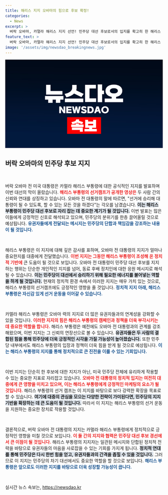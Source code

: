 ```yaml
---
title: 해리스 지지 오바마의 힘으로 후보 확정!
categories:
  - News
excerpt: >
  버락 오바마, 카멀라 해리스 지지 선언! 민주당 대선 후보로서의 입지를 확고히 한 해리스 부통령, 오바마는 “모든 것을 다하겠다”며 승리 다짐. 대선 판세는 어떻게 변할까? 클릭 유도!
feature_text: >
  버락 오바마, 카멀라 해리스 지지 선언! 민주당 대선 후보로서의 입지를 확고히 한 해리스 부통령, 오바마는 “모든 것을 다하겠다”며 승리 다짐. 대선 판세는 어떻게 변할까? 클릭 유도!
image: '/assets/img/newsdao_breakingnews.jpg'
---
```


<p><img src="/assets/img/newsdao_breakingnews.jpg" alt="ontimetimes 속보" /></p>

<h2 data-ke-size="size26">버락 오바마의 민주당 후보 지지</h2>

<p data-ke-size="size16">&nbsp;</p>

<p>버락 오바마 전 미국 대통령은 카멀라 해리스 부통령에 대한 공식적인 지지를 발표하며 이번 대선의 막이 올랐습니다. <b><span style="color: #ee2323;">해리스 부통령의 선거캠프가 공개한 영상은</span></b> 두 사람 간의 신뢰와 연대를 상징하고 있습니다. 오바마 전 대통령의 말에 따르면, "선거에 승리해 대통령이 될 수 있도록, 할 수 있는 모든 것을 하겠다"는 각오를 남겼습니다. <b><span style="background-color: #21538527;">이는 해리스 부통령이 민주당 대선 후보로 자리 잡는 데 중요한 계기가 될 것입니다.</span></b> 이번 발표는 많은 이들에게 긍정적인 신호로 해석되고 있으며, 민주당의 분위기를 한층 끌어올릴 것으로 예상됩니다. <b><span style="color: #1a5490;">유권자들에게 전달되는 메시지는 민주당의 단합과 책임감을 강조하는 내용이 될 것입니다.</span></b></p>

<p data-ke-size="size16">&nbsp;</p>

<p>해리스 부통령은 이 지지에 대해 깊은 감사를 표하며, 오바마 전 대통령의 지지가 얼마나 중요한지를 대중에게 전달했습니다. <b><span style="color: #ee2323;">이번 지지는 그동안 해리스 부통령이 조성해 온 정치적 기반에</span></b> 큰 도움이 될 것으로 보입니다. 오바마 전 대통령이 민주당 대선 후보를 지지하는 행위는 단순한 개인적인 지지를 넘어, 동료 후배 정치인에 대한 응원 메시지로 해석될 수 있습니다. <b><span style="background-color: #21538527;">이는 민주당이 대선에서 승리하기 위해 필요한 에너지를 불어넣는 역할을 하게 될 것입니다.</span></b> 현재의 정치적 환경 속에서 이러한 지지는 매우 가치 있는 것으로, 해리스 부통령의 선거캠프에도 긍정적인 영향을 줄 것입니다. <b><span style="color: #1a5490;">정치적 지지 아래, 해리스 부통령은 자신감 있게 선거 운동을 이어갈 수 있습니다.</span></b></p>

<p data-ke-size="size16">&nbsp;</p>

<p>카멀라 해리스 부통령은 오바마 력의 지지로 더 많은 유권자들과의 연계성을 강화할 수 있을 것입니다. <b><span style="color: #ee2323;">이러한 지지의 힘은 해리스 부통령의 캠페인과 정책을 더욱 부각시키는 데 중요한 역할을 합니다.</span></b> 해리스 부통령은 예전에도 오바마 전 대통령과의 관계를 강조해왔으며, 이번 지지는 그 신뢰의 연장선으로 볼 수 있습니다. <b><span style="background-color: #21538527;">유권자들은 두 사람의 결합된 힘을 통해 민주당에 더욱 긍정적인 시각을 가질 가능성이 높아졌습니다.</span></b> 또한 민주당 내부에서도 해리스 부통령의 입장과 정책이 더욱 힘을 받게 될 것으로 예상됩니다. <b><span style="color: #1a5490;">이는 해리스 부통령의 지지를 통해 정치적으로 큰 진전을 이룰 수 있는 기회입니다.</span></b></p>

<p data-ke-size="size16">&nbsp;</p>

<p>이번 지지는 단순히 한 후보에 대한 지지가 아닌, 미국 민주당 전체에 유리하게 작용할 수 있는 중요한 지표로 자리잡고 있습니다. <b><span style="color: #ee2323;">오바마 전 대통령의 정치적 입지는 여전히 대중에게 큰 영향을 미치고 있으며, 이는 해리스 부통령에게 긍정적인 마케팅의 요소가 될 것입니다.</span></b> 해리스 부통령의 선거 캠프는 이 지지를 바탕으로 보다 강력한 확장을 목표로 할 수 있습니다. <b><span style="background-color: #21538527;">여기에 대중의 관심을 모으는 다양한 전략이 가미된다면, 민주당의 지지 기반을 확장하는 데 큰 도움이 될 것입니다.</span></b> 따라서 이 지지는 해리스 부통령의 선거 운동을 지원하는 중요한 장치로 작용할 것입니다. </p>

<p data-ke-size="size16">&nbsp;</p>

<p>결론적으로, 버락 오바마 전 대통령의 지지는 카멀라 해리스 부통령에게 정치적으로 긍정적인 영향을 미칠 것으로 보입니다. <b><span style="color: #ee2323;">이 둘 간의 지지와 협력은 민주당 대선 후보 경선에서 큰 이점이 될 것입니다.</span></b> 해리스 부통령의 지지자는 일관된 메시지와 단합된 정치적 전략을 바탕으로 유권자들의 마음을 사로잡을 수 있는 기회를 가지게 됩니다. <b><span style="background-color: #21538527;">정치적 연대를 통해 민주당은 다시 한번 힘을 얻고, 유권자들과의 간격을 좁힐 수 있을 것입니다.</span></b> 그러므로 이 지지는 민주당의 차기 대선에서도 중요한 역할을 할 것으로 보입니다. <b><span style="color: #1a5490;">해리스 부통령은 앞으로도 이러한 지지를 바탕으로 더욱 성장할 가능성이 큽니다.</span></b></p>

<p data-ke-size="size16">&nbsp;</p>
실시간 뉴스 속보는, <a href="https://newsdao.kr" rel="dofollow">https://newsdao.kr</a>


